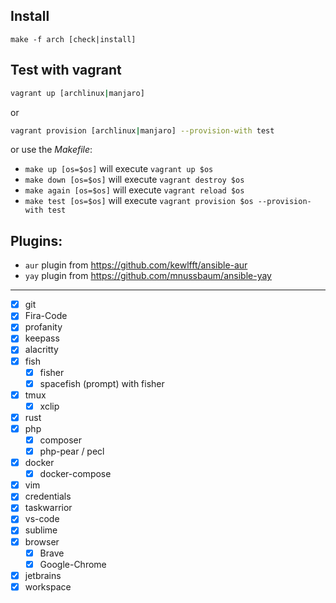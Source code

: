 ## Install

```make
make -f arch [check|install]
```

## Test with vagrant

```bash
vagrant up [archlinux|manjaro]
```

or

```bash
vagrant provision [archlinux|manjaro] --provision-with test
```

or use the _Makefile_:
 - `make up [os=$os]` will execute `vagrant up $os`
 - `make down [os=$os]` will execute `vagrant destroy $os`
 - `make again [os=$os]` will execute `vagrant reload $os`
 - `make test [os=$os]` will execute `vagrant provision $os --provision-with test`

## Plugins:
 - `aur` plugin from https://github.com/kewlfft/ansible-aur
 - `yay` plugin from https://github.com/mnussbaum/ansible-yay

----

 - [x] git
 - [x] Fira-Code
 - [x] profanity
 - [x] keepass
 - [x] alacritty
 - [x] fish
     - [x] fisher
     - [x] spacefish (prompt) with fisher
 - [x] tmux
     - [x] xclip
 - [x] rust
 - [x] php
     - [x] composer
     - [x] php-pear / pecl
 - [x] docker
     - [x] docker-compose
 - [x] vim
 - [x] credentials
 - [x] taskwarrior
 - [x] vs-code
 - [x] sublime
 - [x] browser
     - [x] Brave
     - [x] Google-Chrome
 - [x] jetbrains
 - [x] workspace

